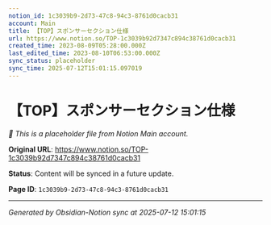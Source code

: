```yaml
---
notion_id: 1c3039b9-2d73-47c8-94c3-8761d0cacb31
account: Main
title: 【TOP】スポンサーセクション仕様
url: https://www.notion.so/TOP-1c3039b92d7347c894c38761d0cacb31
created_time: 2023-08-09T05:28:00.000Z
last_edited_time: 2023-08-10T06:53:00.000Z
sync_status: placeholder
sync_time: 2025-07-12T15:01:15.097019
---
```


# 【TOP】スポンサーセクション仕様

*🔄 This is a placeholder file from Notion Main account.*

**Original URL**: https://www.notion.so/TOP-1c3039b92d7347c894c38761d0cacb31

**Status**: Content will be synced in a future update.

**Page ID**: `1c3039b9-2d73-47c8-94c3-8761d0cacb31`

---

*Generated by Obsidian-Notion sync at 2025-07-12 15:01:15*
